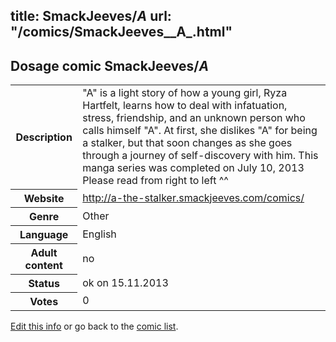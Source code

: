 title: SmackJeeves/_A_
url: "/comics/SmackJeeves__A_.html"
---
Dosage comic SmackJeeves/_A_
-----------------------------------------

<p id="msg"></p>
<script type="text/javascript">
if (window.location.search === '?edit_info_mail=sent_ok') {
  var elem = document.getElementById("msg");
  elem.innerHTML = 'Edited information sucessfully sent for review, which is usually done daily. Thanks!';
  elem.className = 'ok';
}
</script>
<table class="comicinfo">
<tr>
<th>Description</th><td>&quot;A&quot; is a light story of how a young girl, Ryza Hartfelt, learns how to deal with infatuation, stress, friendship, and an unknown person who calls himself &quot;A&quot;. At first, she dislikes &quot;A&quot; for being a stalker, but that soon changes as she goes through a journey of self-discovery with him. This manga series was completed on July 10, 2013 Please read from right to left ^^</td>
</tr>
<tr>
<th>Website</th><td><a href="http://a-the-stalker.smackjeeves.com/comics/">http://a-the-stalker.smackjeeves.com/comics/</a></td>
</tr>
<tr>
<th>Genre</th><td>Other</td>
</tr>
<tr>
<th>Language</th><td>English</td>
</tr>
<tr>
<th>Adult content</th><td>no</td>
</tr>
<tr>
<th>Status</th><td>ok on 15.11.2013</td>
</tr>
<tr>
<th>Votes</th><td>0</td>
</tr>
</table>

[Edit this info](SmackJeeves__A__edit.html) or go back to the [comic list](../comic-index.html).
